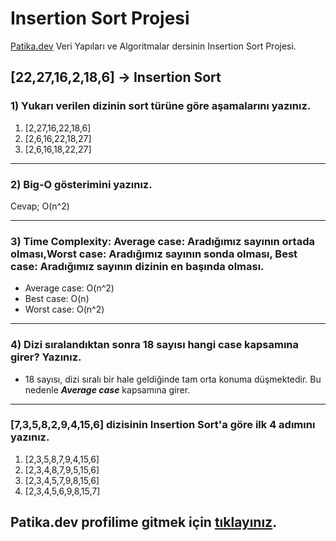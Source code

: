 # Insertion Sort Projesi

[Patika.dev](https://app.patika.dev/) Veri Yapıları ve Algoritmalar dersinin Insertion Sort Projesi.

## [22,27,16,2,18,6] -> Insertion Sort

### 1) Yukarı verilen dizinin sort türüne göre aşamalarını yazınız.

1. [2,27,16,22,18,6]
2. [2,6,16,22,18,27]
3. [2,6,16,18,22,27]
______________________
### 2) Big-O gösterimini yazınız.

Cevap; O(n^2)
______________________
### 3) Time Complexity: Average case: Aradığımız sayının ortada olması,Worst case: Aradığımız sayının sonda olması, Best case: Aradığımız sayının dizinin en başında olması.

* Average case: O(n^2)
* Best case: O(n)
* Worst case: O(n^2)
______________________
### 4) Dizi sıralandıktan sonra 18 sayısı hangi case kapsamına girer? Yazınız.

* 18 sayısı, dizi sıralı bir hale geldiğinde tam orta konuma düşmektedir. Bu nedenle ***Average case*** kapsamına girer.
______________________
### [7,3,5,8,2,9,4,15,6] dizisinin Insertion Sort'a göre ilk 4 adımını yazınız.

1. [2,3,5,8,7,9,4,15,6]
2. [2,3,4,8,7,9,5,15,6]
3. [2,3,4,5,7,9,8,15,6]
4. [2,3,4,5,6,9,8,15,7]


## Patika.dev profilime gitmek için [tıklayınız](https://app.patika.dev/mahsuniglr).
